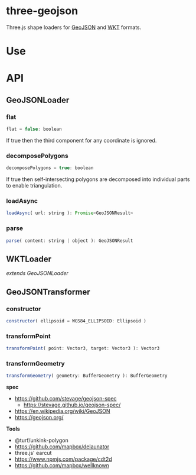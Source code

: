 # three-geojson

Three.js shape loaders for [GeoJSON](https://geojson.org/) and [WKT](https://en.wikipedia.org/wiki/Well-known_text_representation_of_geometry) formats.

# Use

# API

## GeoJSONLoader

### flat

```js
flat = false: boolean
```

If true then the third component for any coordinate is ignored.

### decomposePolygons

```js
decomposePolygons = true: boolean
```

If true then self-intersecting polygons are decomposed into individual parts to enable triangulation.

### loadAsync

```js
loadAsync( url: string ): Promise<GeoJSONResult>
```

### parse

```js
parse( content: string | object ): GeoJSONResult
```

## WKTLoader

_extends GeoJSONLoader_

## GeoJSONTransformer

### constructor

```js
constructor( ellipsoid = WGS84_ELLIPSOID: Ellipsoid )
```

### transformPoint

```js
transformPoint( point: Vector3, target: Vector3 ): Vector3
```

### transformGeometry

```js
transformGeometry( geometry: BufferGeometry ): BufferGeometry
```

**spec**
- https://github.com/stevage/geojson-spec
  - https://stevage.github.io/geojson-spec/
- https://en.wikipedia.org/wiki/GeoJSON
- https://geojson.org/

**Tools**
- @turf/unkink-polygon
- https://github.com/mapbox/delaunator
- three.js' earcut
- https://www.npmjs.com/package/cdt2d
- https://github.com/mapbox/wellknown
